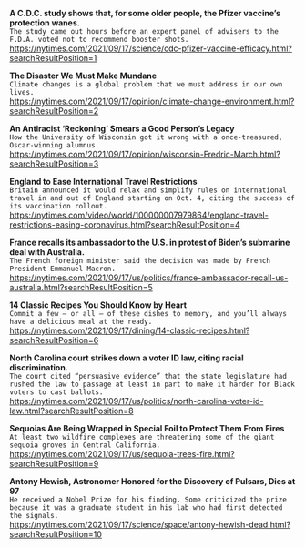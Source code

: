 **A C.D.C. study shows that, for some older people, the Pfizer vaccine’s protection wanes.**\
`The study came out hours before an expert panel of advisers to the F.D.A. voted not to recommend booster shots.`\
https://nytimes.com/2021/09/17/science/cdc-pfizer-vaccine-efficacy.html?searchResultPosition=1

**The Disaster We Must Make Mundane**\
`Climate changes is a global problem that we must address in our own lives.`\
https://nytimes.com/2021/09/17/opinion/climate-change-environment.html?searchResultPosition=2

**An Antiracist ‘Reckoning’ Smears a Good Person’s Legacy**\
`How the University of Wisconsin got it wrong with a once-treasured, Oscar-winning alumnus.`\
https://nytimes.com/2021/09/17/opinion/wisconsin-Fredric-March.html?searchResultPosition=3

**England to Ease International Travel Restrictions**\
`Britain announced it would relax and simplify rules on international travel in and out of England starting on Oct. 4, citing the success of its vaccination rollout.`\
https://nytimes.com/video/world/100000007979864/england-travel-restrictions-easing-coronavirus.html?searchResultPosition=4

**France recalls its ambassador to the U.S. in protest of Biden’s submarine deal with Australia.**\
`The French foreign minister said the decision was made by French President Emmanuel Macron.`\
https://nytimes.com/2021/09/17/us/politics/france-ambassador-recall-us-australia.html?searchResultPosition=5

**14 Classic Recipes You Should Know by Heart**\
`Commit a few — or all — of these dishes to memory, and you’ll always have a delicious meal at the ready.`\
https://nytimes.com/2021/09/17/dining/14-classic-recipes.html?searchResultPosition=6

**North Carolina court strikes down a voter ID law, citing racial discrimination.**\
`The court cited “persuasive evidence” that the state legislature had rushed the law to passage at least in part to make it harder for Black voters to cast ballots.`\
https://nytimes.com/2021/09/17/us/politics/north-carolina-voter-id-law.html?searchResultPosition=8

**Sequoias Are Being Wrapped in Special Foil to Protect Them From Fires**\
`At least two wildfire complexes are threatening some of the giant sequoia groves in Central California.`\
https://nytimes.com/2021/09/17/us/sequoia-trees-fire.html?searchResultPosition=9

**Antony Hewish, Astronomer Honored for the Discovery of Pulsars, Dies at 97**\
`He received a Nobel Prize for his finding. Some criticized the prize because it was a graduate student in his lab who had first detected the signals.`\
https://nytimes.com/2021/09/17/science/space/antony-hewish-dead.html?searchResultPosition=10

